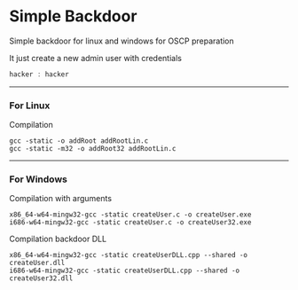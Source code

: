 # Simple Backdoor

Simple backdoor for linux and windows for OSCP preparation

It just create a new admin user with credentials
```c
hacker : hacker
```

---
### For Linux

Compilation
```
gcc -static -o addRoot addRootLin.c
gcc -static -m32 -o addRoot32 addRootLin.c
```

---
### For Windows

Compilation with arguments
```
x86_64-w64-mingw32-gcc -static createUser.c -o createUser.exe
i686-w64-mingw32-gcc -static createUser.c -o createUser32.exe
```

Compilation backdoor DLL
```
x86_64-w64-mingw32-gcc -static createUserDLL.cpp --shared -o createUser.dll
i686-w64-mingw32-gcc -static createUserDLL.cpp --shared -o createUser32.dll
```
